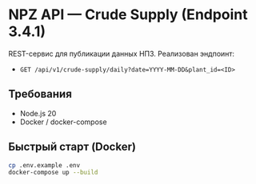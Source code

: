 # NPZ API — Crude Supply (Endpoint 3.4.1)

REST-сервис для публикации данных НПЗ. Реализован эндпоинт:
- `GET /api/v1/crude-supply/daily?date=YYYY-MM-DD&plant_id=<ID>`

## Требования
- Node.js 20
- Docker / docker-compose

## Быстрый старт (Docker)
```bash
cp .env.example .env
docker-compose up --build
